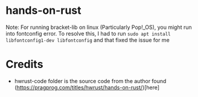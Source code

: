 # hands-on-rust
 
Note: For running bracket-lib on linux (Particularly Pop!_OS), you might run into fontconfig error.
To resolve this, I had to run `sudo apt install libfontconfig1-dev libfontconfig` and that fixed the issue for me

# Credits
- hwrust-code folder is the source code from the author found (https://pragprog.com/titles/hwrust/hands-on-rust/)[here]

